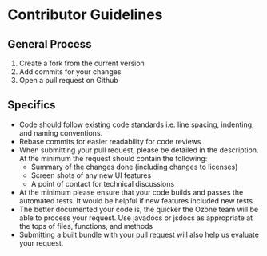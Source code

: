 # Contributor Guidelines

## General Process

1. Create a fork from the current version
2. Add commits for your changes
3. Open a pull request on Github

## Specifics

* Code should follow existing code standards i.e. line spacing, indenting, and naming conventions.
* Rebase commits for easier readability for code reviews
* When submitting your pull request, please be detailed in the description. At the minimum the request should contain the following:
	* Summary of the changes done (including changes to licenses)
	* Screen shots of any new UI features
	* A point of contact for technical discussions
* At the minimum please ensure that your code builds and passes the automated tests. It would be helpful if new features included new tests.
* The better documented your code is, the quicker the Ozone team will be able to process your request. Use javadocs or jsdocs as appropriate at the tops of files, functions, and methods
* Submitting a built bundle with your pull request will also help us evaluate your request.
